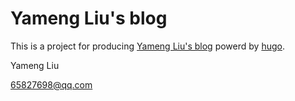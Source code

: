 # Yameng Liu's blog

This is a project for producing [Yameng Liu's blog](http://ameng.github.io) powerd by [hugo](https://github.com/spf13/hugo/).

Yameng Liu

65827698@qq.com
